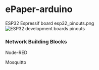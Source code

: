# ePaper-arduino

ESP32 Espressif board
esp32_pinouts.png
![ESP32 development boards pinouts](http://url/to/img.png)

### Network Building Blocks

Node-RED

Mosquitto

